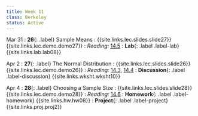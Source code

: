 ```yaml
---
title: Week 11
class: Berkeley
status: Active
---
```


Mar 31
: **26**{: .label} Sample Means
    : {{site.links.lec.slides.slide27}} {{site.links.lec.demo.demo27}}
: _Reading:_ [14.5](https://inferentialthinking.com/chapters/14/5/Variability_of_the_Sample_Mean.html)
: **Lab**{: .label .label-lab} {{site.links.lab.lab08}} <!-- (Due 11/1) -->

Apr 2
: **27**{: .label} The Normal Distribution
    : {{site.links.lec.slides.slide26}} {{site.links.lec.demo.demo26}}
: _Reading:_ [14.3](https://inferentialthinking.com/chapters/14/3/SD_and_the_Normal_Curve.html), [14.4](https://inferentialthinking.com/chapters/14/4/Central_Limit_Theorem.html)
: **Discussion**{: .label .label-discussion} {{site.links.wksht.wksht10}}

Apr 4
: **28**{: .label} Choosing a Sample Size
  : {{site.links.lec.slides.slide28}} {{site.links.lec.demo.demo28}}
: _Reading:_ [14.6](https://inferentialthinking.com/chapters/14/6/Choosing_a_Sample_Size.html)
: **Homework**{: .label .label-homework} {{site.links.hw.hw08}} <!-- (Due 11/6) -->
: **Project**{: .label .label-project} {{site.links.proj.proj2}} <!-- (Due Fri 11/15, Checkpoint Fri 11/8) -->